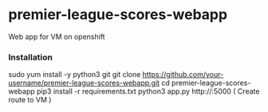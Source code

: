 # premier-league-scores-webapp
Web app for VM on openshift 

### Installation 
sudo yum install -y python3 git
git clone https://github.com/your-username/premier-league-scores-webapp.git
cd premier-league-scores-webapp
pip3 install -r requirements.txt
python3 app.py
http://<vm-ip>:5000 ( Create route to VM ) 

